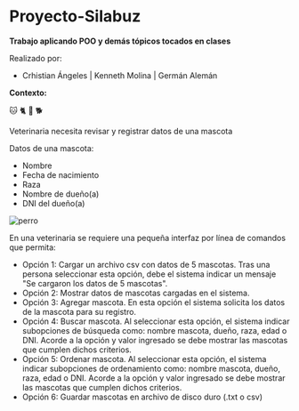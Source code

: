 # Proyecto-Silabuz

**Trabajo aplicando POO y demás tópicos tocados en clases**

Realizado por:
* Crhistian Ángeles | Kenneth Molina | Germán Alemán

**Contexto:**

🐱 🐈 🐶 🐕

Veterinaria necesita revisar y registrar datos de una mascota

Datos de una mascota:
* Nombre
* Fecha de nacimiento
* Raza
* Nombre de dueño(a)
* DNI del dueño(a)

![perro](https://i.imgur.com/dbZCrCn.png[/img])

En una veterinaria se requiere una pequeña interfaz por línea de comandos que permita:

* Opción 1: Cargar un archivo csv con datos de 5 mascotas. Tras una persona seleccionar esta opción, debe el sistema indicar un mensaje "Se cargaron los datos de 5 mascotas".
* Opción 2: Mostrar datos de mascotas cargadas en el sistema.
* Opción 3: Agregar mascota. En esta opción el sistema solicita los datos de la mascota para su registro.
* Opción 4: Buscar mascota. Al seleccionar esta opción, el sistema indicar subopciones de búsqueda como: nombre mascota, dueño, raza, edad o DNI. Acorde a la opción y valor ingresado se debe mostrar las mascotas que cumplen dichos criterios.
* Opción 5: Ordenar mascota. Al seleccionar esta opción, el sistema indicar subopciones de ordenamiento como: nombre mascota, dueño, raza, edad o DNI. Acorde a la opción y valor ingresado se debe mostrar las mascotas que cumplen dichos criterios.
* Opción 6: Guardar mascotas en archivo de disco duro (.txt o csv)
